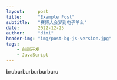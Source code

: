 ```yaml
---
layout:     post
title:      "Example Post"
subtitle:   "赛博人会梦到电子羊么"
date:       2022-12-25
author:     "dimi"
header-img: "img/post-bg-js-version.jpg"
tags:
    - 前端开发
    - JavaScript
---
```


bruburburburburburu